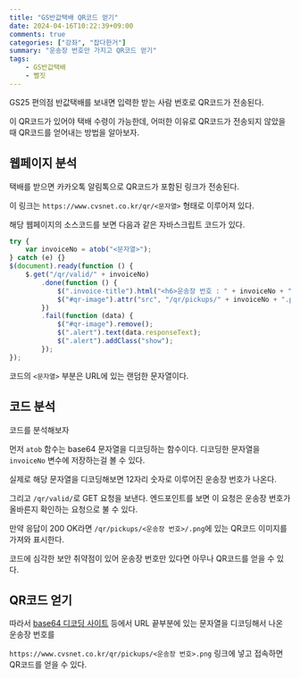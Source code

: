 ```yaml
---
title: "GS반값택배 QR코드 얻기"
date: 2024-04-16T10:22:39+09:00
comments: true
categories: ["강좌", "잡다한거"]
summary: "운송장 번호만 가지고 QR코드 얻기"
tags:
    - GS반값택배
    - 뻘짓
---
```


GS25 편의점 반값택배를 보내면 입력한 받는 사람 번호로 QR코드가 전송된다.

이 QR코드가 있어야 택배 수령이 가능한데, 어떠한 이유로 QR코드가 전송되지 않았을 때 QR코드를 얻어내는 방법을 알아보자.

## 웹페이지 분석

택배를 받으면 카카오톡 알림톡으로 QR코드가 포함된 링크가 전송된다.

이 링크는 `https://www.cvsnet.co.kr/qr/<문자열>` 형태로 이루어져 있다.

해당 웹페이지의 소스코드를 보면 다음과 같은 자바스크립트 코드가 있다.

```js
try {
	var invoiceNo = atob("<문자열>");
} catch (e) {}
$(document).ready(function () {
	$.get("/qr/valid/" + invoiceNo)
		.done(function () {
			$(".invoice-title").html("<h6>운송장 번호 : " + invoiceNo + "</h6>");
			$("#qr-image").attr("src", "/qr/pickups/" + invoiceNo + ".png");
		})
		.fail(function (data) {
			$("#qr-image").remove();
			$(".alert").text(data.responseText);
			$(".alert").addClass("show");
		});
});
```

코드의 `<문자열>` 부분은 URL에 있는 랜덤한 문자열이다.

## 코드 분석

코드를 분석해보자

먼저 `atob` 함수는 base64 문자열을 디코딩하는 함수이다. 디코딩한 문자열을 `invoiceNo` 변수에 저장하는걸 볼 수 있다.

실제로 해당 문자열을 디코딩해보면 12자리 숫자로 이루어진 운송장 번호가 나온다.

그리고 `/qr/valid/`로 GET 요청을 보낸다. 엔드포인트를 보면 이 요청은 운송장 번호가 올바른지 확인하는 요청으로 불 수 있다.

만약 응답이 200 OK라면 `/qr/pickups/<운송장 번호>/.png`에 있는 QR코드 이미지를 가져와 표시한다.

코드에 심각한 보안 취약점이 있어 운송장 번호만 있다면 아무나 QR코드를 얻을 수 있다.

## QR코드 얻기

따라서 [base64 디코딩 사이트](https://www.base64decode.org/) 등에서 URL 끝부분에 있는 문자열을 디코딩해서 나온 운송장 번호를

`https://www.cvsnet.co.kr/qr/pickups/<운송장 번호>.png` 링크에 넣고 접속하면 QR코드를 얻을 수 있다.
